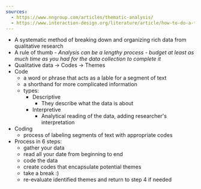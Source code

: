 ```yaml
---
sources:
  - https://www.nngroup.com/articles/thematic-analysis/
  - https://www.interaction-design.org/literature/article/how-to-do-a-thematic-analysis-of-user-interviews
---
```

- A systematic method of breaking down and organizing rich data from qualitative research
- A rule of thumb - _Analysis can be a lengthy process - budget at least as much time as you had for the data collection to complete it_
- Qualitative data -> Codes -> Themes
- Code
	- a word or phrase that acts as a lable for a segment of text
	- a shorthand for more complicated information
	- types:
		- Descriptive
			- They describe what the data is about
		- Interpretive
			- Analytical reading of the data, adding researcher's interpretation
- Coding
	- process of labeling segments of text with appropriate codes
- Process in 6 steps:
	- gather your data
	- read all your date from beginning to end
	- code the data
	- create codes that encapsulate potential themes
	- take a break :)
	- re-evaluate identified themes and return to step 4 if needed